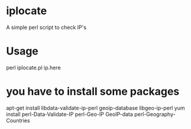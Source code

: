 # iplocate
 A simple perl script to check IP's

# Usage

perl iplocate.pl ip.here

# you have to install some packages

apt-get install libdata-validate-ip-perl geoip-database libgeo-ip-perl
yum install perl-Data-Validate-IP perl-Geo-IP GeoIP-data perl-Geography-Countries
